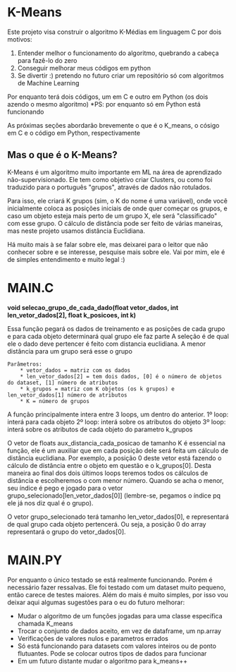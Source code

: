 # K-Means

Este projeto visa construir o algoritmo K-Médias em linguagem C por dois motivos:
1. Entender melhor o funcionamento do algoritmo, quebrando a cabeça para fazê-lo do zero
2. Conseguir melhorar meus códigos em python
3. Se divertir :) pretendo no futuro criar um repositório só com algoritmos de Machine Learning

Por enquanto terá dois códigos, um em C e outro em Python (os dois azendo o mesmo algoritmo) 
*PS: por enquanto só em Python está funcionando

As próximas seções abordarão brevemente o que é o K_means, o cósigo em C e o código em Python, respectivamente

## Mas o que é o K-Means?

K-Means é um algoritmo muito importante em ML na área de aprendizado não-supervisionado. Ele tem como objetivo criar Clusters, ou como foi traduzido para o português "grupos", através de dados não rotulados.

Para isso, ele criará K grupos (sim, o K do nome é uma variável), onde você inicialmente coloca as posições iniciais de onde quer começar os grupos, e caso um objeto esteja mais perto de um grupo X, ele será "classificado" com esse grupo. O cálculo de distância pode ser feito de várias maneiras, mas neste projeto usamos distância Euclidiana.

Há muito mais à se falar sobre ele, mas deixarei para o leitor que não conhecer sobre e se interesse, pesquise mais sobre ele. Vai por mim, ele é de simples entendimento e muito legal :)



# MAIN.C

**void selecao_grupo_de_cada_dado(float vetor_dados, int len_vetor_dados[2], float k_posicoes, int k)**

Essa função pegará os dados de treinamento e as posições de cada grupo e para cada objeto determinará qual grupo ele faz parte
A seleção é de qual ele o dado deve pertencer é feito com distancia euclidiana. A menor distância para um grupo será esse o grupo

    Parâmetros:
        * vetor_dados = matriz com os dados
        * len_vetor_dados[2] = tem dois dados, [0] é o número de objetos do dataset, [1] número de atributos
        * k_grupos = matriz com K objetos (os k grupos) e len_vetor_dados[1] número de atributos
        * K = número de grupos

A função principalmente intera entre 3 loops, um dentro do anterior. 
1º loop: interá para cada objeto
    2º loop: interá sobre os atributos do objeto
        3º loop: interá sobre os atributos de cada objeto do parametro k_grupos

O vetor de floats aux_distancia_cada_posicao de tamanho K é essencial na função, ele é um auxiliar que em cada posição dele será feita um cálculo de distância euclidiana. Por exemplo, a posição 0 deste vetor está fazendo o cálculo de distância entre o objeto em questão e o k_grupos[0]. Desta maneira ao final dos dois últimos loops teremos todos os cálculos de distância e escolheremos o com menor número. Quando se acha o menor, seu índice é pego e jogado para o vetor grupo_selecionado[len_vetor_dados[0]] (lembre-se, pegamos o índice pq ele já nos diz qual é o grupo).

O vetor grupo_selecionado terá tamanho len_vetor_dados[0], e representará de qual grupo cada objeto pertencerá. Ou seja, a posição 0 do array representará o grupo do vetor_dados[0].

# MAIN.PY

Por enquanto o único testado se está realmente funcionando. Porém é necessário fazer ressalvas. Ele foi testado com um dataset muito pequeno, então carece de testes maiores. Além do mais é muito simples, por isso vou deixar aqui algumas sugestões para o eu do futuro melhorar:

* Mudar o algoritmo de um funções jogadas para uma classe específica chamada K_means
* Trocar o conjunto de dados aceito, em vez de dataframe, um np.array
* Verificações de valores nulos e parametros errados
* Só está funcionando para datasets com valores inteiros ou de ponto flutuantes. Pode se colocar outros tipos de dados para funcionar
* Em um futuro distante mudar o algoritmo para k_means++

